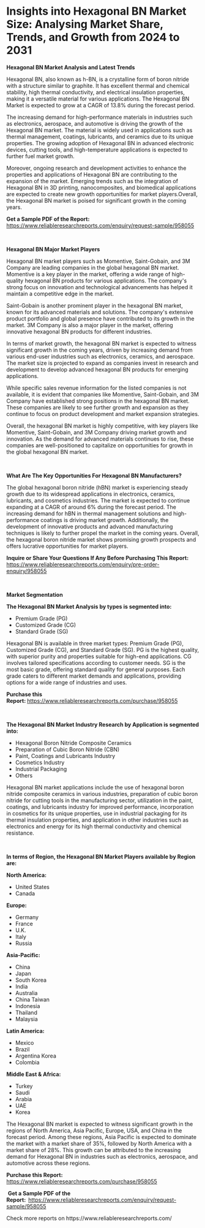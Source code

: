 <p><h1>Insights into Hexagonal BN Market Size: Analysing Market Share, Trends, and Growth from 2024 to 2031</h1></p><p><strong>Hexagonal BN Market Analysis and Latest Trends</strong></p>
<p><p>Hexagonal BN, also known as h-BN, is a crystalline form of boron nitride with a structure similar to graphite. It has excellent thermal and chemical stability, high thermal conductivity, and electrical insulation properties, making it a versatile material for various applications. The Hexagonal BN Market is expected to grow at a CAGR of 13.8% during the forecast period. </p><p>The increasing demand for high-performance materials in industries such as electronics, aerospace, and automotive is driving the growth of the Hexagonal BN market. The material is widely used in applications such as thermal management, coatings, lubricants, and ceramics due to its unique properties. The growing adoption of Hexagonal BN in advanced electronic devices, cutting tools, and high-temperature applications is expected to further fuel market growth.</p><p>Moreover, ongoing research and development activities to enhance the properties and applications of Hexagonal BN are contributing to the expansion of the market. Emerging trends such as the integration of Hexagonal BN in 3D printing, nanocomposites, and biomedical applications are expected to create new growth opportunities for market players.Overall, the Hexagonal BN market is poised for significant growth in the coming years.</p></p>
<p><strong>Get a Sample PDF of the Report:&nbsp;</strong> <a href="https://www.reliableresearchreports.com/enquiry/request-sample/958055">https://www.reliableresearchreports.com/enquiry/request-sample/958055</a></p>
<p>&nbsp;</p>
<p><strong>Hexagonal BN Major Market Players</strong></p>
<p><p>Hexagonal BN market players such as Momentive, Saint-Gobain, and 3M Company are leading companies in the global hexagonal BN market. Momentive is a key player in the market, offering a wide range of high-quality hexagonal BN products for various applications. The company's strong focus on innovation and technological advancements has helped it maintain a competitive edge in the market.</p><p>Saint-Gobain is another prominent player in the hexagonal BN market, known for its advanced materials and solutions. The company's extensive product portfolio and global presence have contributed to its growth in the market. 3M Company is also a major player in the market, offering innovative hexagonal BN products for different industries.</p><p>In terms of market growth, the hexagonal BN market is expected to witness significant growth in the coming years, driven by increasing demand from various end-user industries such as electronics, ceramics, and aerospace. The market size is projected to expand as companies invest in research and development to develop advanced hexagonal BN products for emerging applications.</p><p>While specific sales revenue information for the listed companies is not available, it is evident that companies like Momentive, Saint-Gobain, and 3M Company have established strong positions in the hexagonal BN market. These companies are likely to see further growth and expansion as they continue to focus on product development and market expansion strategies.</p><p>Overall, the hexagonal BN market is highly competitive, with key players like Momentive, Saint-Gobain, and 3M Company driving market growth and innovation. As the demand for advanced materials continues to rise, these companies are well-positioned to capitalize on opportunities for growth in the global hexagonal BN market.</p></p>
<p>&nbsp;</p>
<p><strong>What Are The Key Opportunities For Hexagonal BN Manufacturers?</strong></p>
<p><p>The global hexagonal boron nitride (hBN) market is experiencing steady growth due to its widespread applications in electronics, ceramics, lubricants, and cosmetics industries. The market is expected to continue expanding at a CAGR of around 6% during the forecast period. The increasing demand for hBN in thermal management solutions and high-performance coatings is driving market growth. Additionally, the development of innovative products and advanced manufacturing techniques is likely to further propel the market in the coming years. Overall, the hexagonal boron nitride market shows promising growth prospects and offers lucrative opportunities for market players.</p></p>
<p><strong>Inquire or Share Your Questions If Any Before Purchasing This Report:</strong> <a href="https://www.reliableresearchreports.com/enquiry/pre-order-enquiry/958055">https://www.reliableresearchreports.com/enquiry/pre-order-enquiry/958055</a></p>
<p>&nbsp;</p>
<p><strong>Market Segmentation</strong></p>
<p><strong>The Hexagonal BN Market Analysis by types is segmented into:</strong></p>
<p><ul><li>Premium Grade (PG)</li><li>Customized Grade (CG)</li><li>Standard Grade (SG)</li></ul></p>
<p><p>Hexagonal BN is available in three market types: Premium Grade (PG), Customized Grade (CG), and Standard Grade (SG). PG is the highest quality, with superior purity and properties suitable for high-end applications. CG involves tailored specifications according to customer needs. SG is the most basic grade, offering standard quality for general purposes. Each grade caters to different market demands and applications, providing options for a wide range of industries and uses.</p></p>
<p><strong>Purchase this Report:&nbsp;</strong><a href="https://www.reliableresearchreports.com/purchase/958055">https://www.reliableresearchreports.com/purchase/958055</a></p>
<p>&nbsp;</p>
<p><strong>The Hexagonal BN Market Industry Research by Application is segmented into:</strong></p>
<p><ul><li>Hexagonal Boron Nitride Composite Ceramics</li><li>Preparation of Cubic Boron Nitride (CBN)</li><li>Paint, Coatings and Lubricants Industry</li><li>Cosmetics Industry</li><li>Industrial Packaging</li><li>Others</li></ul></p>
<p><p>Hexagonal BN market applications include the use of hexagonal boron nitride composite ceramics in various industries, preparation of cubic boron nitride for cutting tools in the manufacturing sector, utilization in the paint, coatings, and lubricants industry for improved performance, incorporation in cosmetics for its unique properties, use in industrial packaging for its thermal insulation properties, and application in other industries such as electronics and energy for its high thermal conductivity and chemical resistance.</p></p>
<p>&nbsp;</p>
<p><strong>In terms of Region, the Hexagonal BN Market Players available by Region are:</strong></p>
<p>
    <p> <strong> North America: </strong>
        <ul>
            <li>United States</li>
            <li>Canada</li>
        </ul>
        </p> 
    <p> <strong> Europe: </strong>
        <ul>
            <li>Germany</li>
            <li>France</li>
            <li>U.K.</li>
            <li>Italy</li>
            <li>Russia</li>
        </ul>
        </p> 
    <p> <strong> Asia-Pacific: </strong>
        <ul>
            <li>China</li>
            <li>Japan</li>
            <li>South Korea</li>
            <li>India</li>
            <li>Australia</li>
            <li>China Taiwan</li>
            <li>Indonesia</li>
            <li>Thailand</li>
            <li>Malaysia</li>
        </ul>
        </p> 
    <p> <strong> Latin America: </strong>
        <ul>
            <li>Mexico</li>
            <li>Brazil</li>
            <li>Argentina Korea</li>
            <li>Colombia</li>
        </ul>
        </p> 
    <p> <strong> Middle East & Africa: </strong>
        <ul>
            <li>Turkey</li>
            <li>Saudi</li>
            <li>Arabia</li>
            <li>UAE</li>
            <li>Korea</li>
        </ul>
    </p>
    </p>
<p><p>The Hexagonal BN market is expected to witness significant growth in the regions of North America, Asia Pacific, Europe, USA, and China in the forecast period. Among these regions, Asia Pacific is expected to dominate the market with a market share of 35%, followed by North America with a market share of 28%. This growth can be attributed to the increasing demand for Hexagonal BN in industries such as electronics, aerospace, and automotive across these regions.</p></p>
<p><strong>Purchase this Report: </strong><a href="https://www.reliableresearchreports.com/purchase/958055">https://www.reliableresearchreports.com/purchase/958055</a></p>
<p>&nbsp;<strong>Get a Sample PDF of the Report:&nbsp;&nbsp;</strong><a href="https://www.reliableresearchreports.com/enquiry/request-sample/958055">https://www.reliableresearchreports.com/enquiry/request-sample/958055</a></p>
<p><strong></strong></p>
<p>Check more reports on https://www.reliableresearchreports.com/</p>